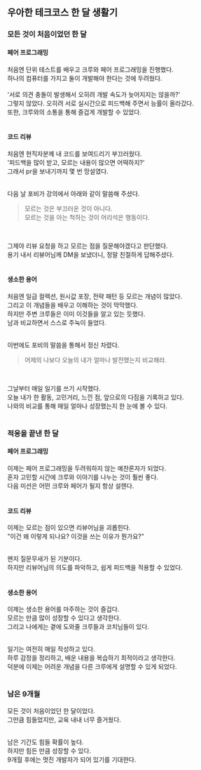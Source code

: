 ## 우아한 테크코스 한 달 생활기

### 모든 것이 처음이었던 한 달
#### 페어 프로그래밍
처음엔 단위 테스트를 배우고 크루와 페어 프로그래밍을 진행했다.</br>
하나의 컴퓨터를 가지고 둘이 개발해야 한다는 것에 두려웠다.</br></br>
'서로 의견 충돌이 발생해서 오히려 개발 속도가 늦어지지는 않을까?'</br>
그렇지 않았다. 오히려 서로 실시간으로 피드백해 주면서 능률이 올라갔다.</br>
또한, 크루와의 소통을 통해 즐겁게 개발할 수 있었다.</br></br>
 
#### 코드 리뷰
처음엔 현직자분께 내 코드를 보여드리기 부끄러웠다.</br>
'피드백을 많이 받고, 모르는 내용이 많으면 어떡하지?'</br>
그래서 pr을 보내기까지 몇 번 망설였다.</br></br>

다음 날 포비가 강의에서 아래와 같이 말씀해 주셨다.</br>
> 모르는 것은 부끄러운 것이 아니다.</br>
> 모르는 것을 아는 척하는 것이 어리석은 행동이다.</br>
</br>

그제야 리뷰 요청을 하고 모르는 점을 질문해야겠다고 판단했다.</br>
용기 내서 리뷰어님께 DM을 보냈더니, 정말 친절하게 답해주셨다.</br></br>

#### 생소한 용어
처음엔 일급 컬렉션, 원시값 포장, 전략 패턴 등 모르는 개념이 많았다.</br>
그리고 이 개념들을 배우고 이해하는 것이 막막했다.</br>
하지만 주변 크루들은 이미 이것들을 알고 있는 듯했다.</br>
남과 비교하면서 스스로 주눅이 들었다.</br></br>

이번에도 포비의 말씀을 통해서 정신 차렸다.</br>
> 어제의 나보다 오늘의 내가 얼마나 발전했는지 비교해라.</br>
</br>

그날부터 매일 일기를 쓰기 시작했다.</br>
오늘 내가 한 활동, 고민거리, 느낀 점, 앞으로의 다짐을 기록하고 있다.</br>
나와의 비교를 통해 매일 얼마나 성장했는지 한 눈에 볼 수 있다.</br><br>


### 적응을 끝낸 한 달
#### 페어 프로그래밍
이제는 페어 프로그래밍을 두려워하지 않는 예찬론자가 되었다.</br>
혼자 고민할 시간에 크루와 이야기를 나누는 것이 훨씬 좋다.</br>
다음 미션은 어떤 크루와 페어가 될지 항상 설렌다.</br></br>

#### 코드 리뷰
이제는 모르는 점이 있으면 리뷰어님을 괴롭힌다.</br>
"이건 왜 이렇게 되나요? 이것을 쓰는 이유가 뭔가요?"</br></br>

왠지 질문무새가 된 기분이다.</br>
하지만 리뷰어님의 의도를 파악하고, 쉽게 피드백을 적용할 수 있었다.</br></br>

#### 생소한 용어
이제는 생소한 용어를 마주하는 것이 즐겁다.</br>
모르는 만큼 많이 성장할 수 있다고 생각한다.</br>
그리고 나에게는 곁에 도와줄 크루들과 코치님들이 있다.</br></br>

일기는 여전히 매일 작성하고 있다.</br>
하루 감정을 정리하고, 배운 내용을 복습하기 최적이라고 생각한다.</br>
덕분에 이제는 어려운 개념을 다른 크루에게 설명할 수 있게 되었다.</br></br>

### 남은 9개월
모든 것이 처음이었던 한 달이었다.</br>
그만큼 힘들었지만, 교육 내내 너무 즐거웠다.</br></br>

남은 기간도 힘들 확률이 높다.</br>
하지만 힘든 만큼 성장할 수 있다.</br>
9개월 후에는 멋진 개발자가 되어 있기를 기대한다.
